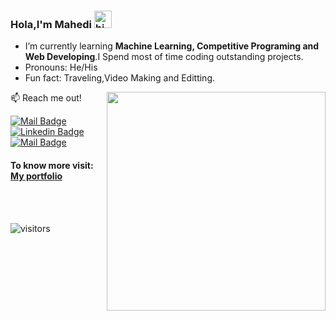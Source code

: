 ### Hola,I'm Mahedi <img src="https://user-images.githubusercontent.com/1303154/88677602-1635ba80-d120-11ea-84d8-d263ba5fc3c0.gif" width="28px" alt="hi">




<!-- - 🔭 I’m currently working on ... -->
- I’m currently learning **Machine Learning, Competitive Programing and Web Developing**.I Spend most of time coding outstanding projects.
- Pronouns: He/His
- Fun fact: Traveling,Video Making and Editting.
<img src="https://github-readme-stats.vercel.app/api?username=syedmahedi&amp;&amp;show_icons=true&amp;title_color=ffffff&amp;icon_color=39d353&amp;text_color=daf7dc&amp;bg_color=0d1117" style="max-width:100%;" width="350" align="right">
<!-- - 👯 I’m looking to collaborate on ...
- 🤔 I’m looking for help with... -->
<!-- - 💬 Ask me about ... -->


<!-- - How to reach me: [LinkedIn](https://www.linkedin.com/in/syed-mahedi-hasen-aa07201b7) -->


:mailbox: Reach me out!

[![Mail Badge](https://img.shields.io/badge/-syedmahedi-c0392b?style=flat&labelColor=c0392b&logo=gmail&logoColor=white)](mailto:syedmahedihasen207@gmail.com)
[![Linkedin Badge](https://img.shields.io/badge/-mahedi-0e76a8?style=flat&labelColor=0e76a8&logo=linkedin&logoColor=white)](https://www.linkedin.com/in/syed-mahedi-hasen-aa07201b7/) 
[![Mail Badge](https://img.shields.io/badge/-@syedmahedihasen-e84393?style=flat&labelColor=e84393&logo=instagram&logoColor=white)](https://instagram.com/syedmahedihasen)


#### To know more visit:  [My portfolio](https://syedmahedi.github.io/portfolio.com/)

<br><br>

![visitors](https://visitor-badge.glitch.me/badge?page_id=syedmahedi.syedmahedi)
